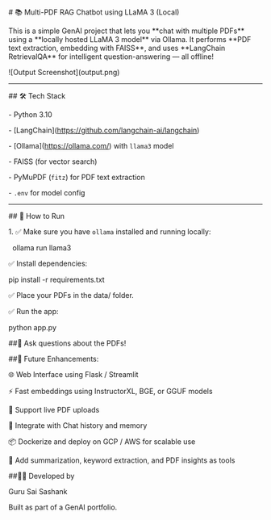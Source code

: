 \# 📚 Multi-PDF RAG Chatbot using LLaMA 3 (Local)



This is a simple GenAI project that lets you \*\*chat with multiple PDFs\*\* using a \*\*locally hosted LLaMA 3 model\*\* via Ollama. It performs \*\*PDF text extraction, embedding with FAISS\*\*, and uses \*\*LangChain RetrievalQA\*\* for intelligent question-answering — all offline!



!\[Output Screenshot](output.png)



---



\## 🛠️ Tech Stack



\- Python 3.10  

\- \[LangChain](https://github.com/langchain-ai/langchain)  

\- \[Ollama](https://ollama.com/) with `llama3` model  

\- FAISS (for vector search)  

\- PyMuPDF (`fitz`) for PDF text extraction  

\- `.env` for model config



---



\## 🚀 How to Run



1\. ✅ Make sure you have `ollama` installed and running locally:



&nbsp;  ollama run llama3



✅ Install dependencies:



pip install -r requirements.txt



✅ Place your PDFs in the data/ folder.



✅ Run the app:

python app.py





\##💬 Ask questions about the PDFs!



\##🔮 Future Enhancements:


🌐 Web Interface using Flask / Streamlit



⚡ Fast embeddings using InstructorXL, BGE, or GGUF models



🔁 Support live PDF uploads



🤝 Integrate with Chat history and memory



📦 Dockerize and deploy on GCP / AWS for scalable use



🧠 Add summarization, keyword extraction, and PDF insights as tools

##👨‍💻 Developed by

Guru Sai Sashank

Built as part of a GenAI portfolio.

